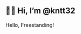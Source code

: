 ## 👋😎 Hi, I’m @kntt32
Hello, Freestanding!

<!---
kntt32/kntt32 is a ✨ special ✨ repository because its `README.md` (this file) appears on your GitHub profile.
You can click the Preview link to take a look at your changes.
--->
